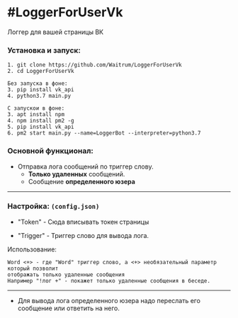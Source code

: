 #LoggerForUserVk
=
Логгер для вашей страницы ВК
### Установка и запуск:
~~~~
1. git clone https://github.com/Waitrum/LoggerForUserVk
2. cd LoggerForUserVk

Без запуска в фоне:
3. pip install vk_api
4. python3.7 main.py

С запускои в фоне:
3. apt install npm
4. npm install pm2 -g
5. pip install vk_api
6. pm2 start main.py --name=LoggerBot --interpreter=python3.7
~~~~

### Основной функционал:

* Отправка лога сообщений по триггер слову.
    - **Только удаленных** сообщений.
    - Сообщение **определенного юзера**
---
### Настройка: `(config.json)`
* "Token" - Сюда вписывать токен страницы

* "Trigger" - Триггер слово для вывода лога.

Использование:<br>
~~~~
Word <+> - где "Word" триггер слово, а <+> необязательный параметр который позволит
отображать только удаленные сообщения
Например "!лог +" - покажет только удаленные сообщения в беседе.
~~~~
***
* Для вывода лога определенного юзера надо переслать его сообщение или ответить на него.

